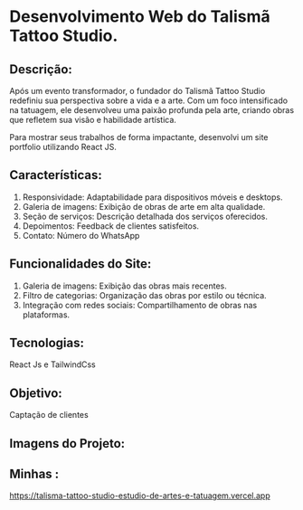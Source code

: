 # Desenvolvimento Web do Talismã Tattoo Studio.

## Descrição:

Após um evento transformador, o fundador do Talismã Tattoo Studio redefiniu sua perspectiva sobre a vida e a arte. Com um foco intensificado na tatuagem, ele desenvolveu uma paixão profunda pela arte, criando obras que refletem sua visão e habilidade artística.

<p>Para mostrar seus trabalhos de forma impactante, desenvolvi um site portfolio utilizando React JS.
</p>

## Características:
1. Responsividade: Adaptabilidade para dispositivos móveis e desktops.
2. Galeria de imagens: Exibição de obras de arte em alta qualidade.
3. Seção de serviços: Descrição detalhada dos serviços oferecidos.
4. Depoimentos: Feedback de clientes satisfeitos.
5. Contato: Número do WhatsApp


## Funcionalidades do Site:

1. Galeria de imagens: Exibição das obras mais recentes.
2. Filtro de categorias: Organização das obras por estilo ou técnica.
3. Integração com redes sociais: Compartilhamento de obras nas plataformas.

## Tecnologias:

React Js e TailwindCss

## Objetivo:

Captação de clientes 

## Imagens do Projeto:

## Minhas :

https://talisma-tattoo-studio-estudio-de-artes-e-tatuagem.vercel.app


